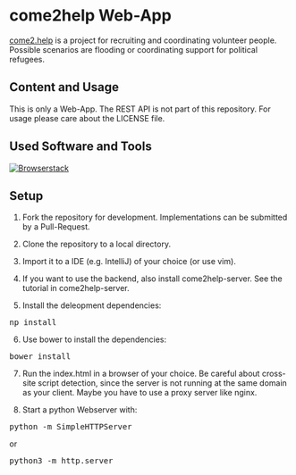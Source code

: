 # come2help Web-App

<a href="http://come2.help">come2.help</a> is a project for recruiting and coordinating volunteer people.
Possible scenarios are flooding or coordinating support for political refugees.

## Content and Usage

This is only a Web-App. The REST API is not part of this repository. For usage please care about the
LICENSE file.

## Used Software and Tools

<a href="http://browserstack.com/"><img src="http://helfenkannjeder.de/fileadmin/_processed_/csm_logo_072d30a442.png" alt="Browserstack" border="0" /></a>

## Setup

1. Fork the repository for development. Implementations can be submitted by a Pull-Request.

2. Clone the repository to a local directory.

3. Import it to a IDE (e.g. IntelliJ) of your choice (or use vim).

4. If you want to use the backend, also install come2help-server. See the tutorial in come2help-server.

5. Install the deleopment dependencies:
<pre>np install</pre>

6. Use bower to install the dependencies:
<pre>bower install</pre>

7. Run the index.html in a browser of your choice.
  Be careful about cross-site script detection, since the server is not running at the same domain as your client.
  Maybe you have to use a proxy server like nginx.
  
8. Start a python Webserver with:
  <pre>python -m SimpleHTTPServer</pre>
  or
  <pre>python3 -m http.server</pre>